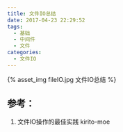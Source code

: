 ```yaml
---
title: 文件IO总结
date: 2017-04-23 22:29:52
tags:
  - 基础
  - 中间件
  - 文件
categories: 
  - 文件IO   
---
```


{% asset_img fileIO.jpg 文件IO总结 %}


## 参考：

1. 文件IO操作的最佳实践 kirito-moe


